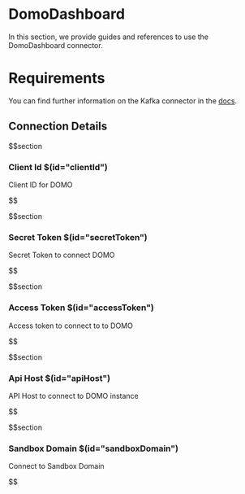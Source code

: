 # DomoDashboard

In this section, we provide guides and references to use the DomoDashboard connector.

# Requirements
<!-- to be updated -->
You can find further information on the Kafka connector in the [docs](https://docs.open-metadata.org/connectors/dashboard/domodashboard).

## Connection Details

$$section
### Client Id $(id="clientId")

Client ID for DOMO
<!-- clientId to be updated -->
$$

$$section
### Secret Token $(id="secretToken")

Secret Token to connect DOMO
<!-- secretToken to be updated -->
$$

$$section
### Access Token $(id="accessToken")

Access token to connect to to DOMO
<!-- accessToken to be updated -->
$$

$$section
### Api Host $(id="apiHost")

API Host to connect to DOMO instance
<!-- apiHost to be updated -->
$$

$$section
### Sandbox Domain $(id="sandboxDomain")

Connect to Sandbox Domain
<!-- sandboxDomain to be updated -->
$$
